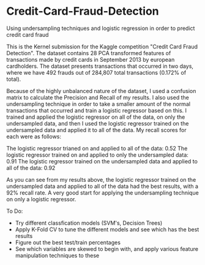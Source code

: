 # Credit-Card-Fraud-Detection
Using undersampling techniques and logistic regression in order to predict credit card fraud 

This is the Kernel submission for the Kaggle competition "Credit Card Fraud Detection". The dataset contains 28 PCA transformed features of transactions made by credit cards in September 2013 by european cardholders. The dataset presents transactions that occurred in two days, where we have 492 frauds out of 284,807 total transactions (0.172% of total).

Because of the highly unbalanced nature of the dataset, I used a confusion matrix to calculate the Precision and Recall of my results. I also used the undersampling technique in order to take a smaller amount of the normal transactions that occurred and train a logistic regressor based on this. I trained and applied the logistic regressor on all of the data, on only the undersampled data, and then I used the logistic regressor trained on the undersampled data and applied it to all of the data. My recall scores for each were as follows:

The logistic regressor trianed on and applied to all of the data: 0.52
The logistic regressor trained on and applied to only the undersampled data: 0.91
The logistic regressor trained on the undersampled data and applied to all of the data: 0.92

As you can see from my results above, the logistic regressor trained on the undersampled data and applied to all of the data had the best results, with a 92% recall rate. A very good start for applying the undersampling technique on only a logistic regressor. 

To Do:
  - Try different classfication models (SVM's, Decision Trees)
  - Apply K-Fold CV to tune the different models and see which has the best results
  - Figure out the best test/train percentages
  - See which variables are skewed to begin with, and apply various feature manipulation techniques to these
  
